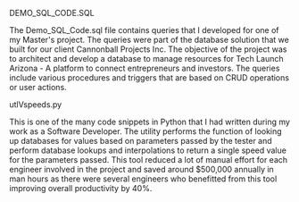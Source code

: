 DEMO_SQL_CODE.SQL

The Demo_SQL_Code.sql file contains queries that I developed for one of my Master's project. 
The queries were part of the database solution that we built for our client Cannonball Projects Inc.
The objective of the project was to architect and develop a database to manage resources for 
  Tech Launch Arizona - A platform to connect entrepreneurs and investors.
The queries include various procedures and triggers that are based on CRUD operations or user actions.



utlVspeeds.py

This is one of the many code snippets in Python that I had written during my work as a Software Developer.
The utility performs the function of looking up databases for values based on parameters passed by the tester and
  perform database lookups and interpolations to return a single speed value for the parameters passed.
This tool reduced a lot of manual effort for each engineer involved in the project and saved around $500,000 annually
  in man hours as there were several engineers who benefitted from this tool improving overall productivity by 40%.
